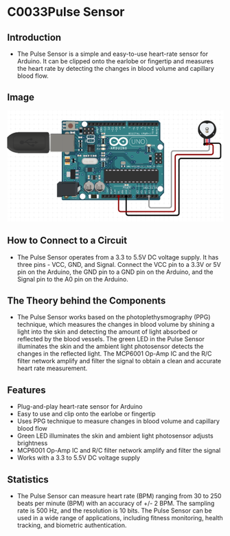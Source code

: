 # C0033Pulse Sensor

## Introduction

- The Pulse Sensor is a simple and easy-to-use heart-rate sensor for Arduino. It can be clipped onto the earlobe or fingertip and measures the heart rate by detecting the changes in blood volume and capillary blood flow.

## Image

![IMG](IMG/IMG.png)

## How to Connect to a Circuit

- The Pulse Sensor operates from a 3.3 to 5.5V DC voltage supply. It has three pins - VCC, GND, and Signal. Connect the VCC pin to a 3.3V or 5V pin on the Arduino, the GND pin to a GND pin on the Arduino, and the Signal pin to the A0 pin on the Arduino.

## The Theory behind the Components

- The Pulse Sensor works based on the photoplethysmography (PPG) technique, which measures the changes in blood volume by shining a light into the skin and detecting the amount of light absorbed or reflected by the blood vessels. The green LED in the Pulse Sensor illuminates the skin and the ambient light photosensor detects the changes in the reflected light. The MCP6001 Op-Amp IC and the R/C filter network amplify and filter the signal to obtain a clean and accurate heart rate measurement.

## Features

- Plug-and-play heart-rate sensor for Arduino
- Easy to use and clip onto the earlobe or fingertip
- Uses PPG technique to measure changes in blood volume and capillary blood flow
- Green LED illuminates the skin and ambient light photosensor adjusts brightness
- MCP6001 Op-Amp IC and R/C filter network amplify and filter the signal
- Works with a 3.3 to 5.5V DC voltage supply

## Statistics

- The Pulse Sensor can measure heart rate (BPM) ranging from 30 to 250 beats per minute (BPM) with an accuracy of +/- 2 BPM. The sampling rate is 500 Hz, and the resolution is 10 bits. The Pulse Sensor can be used in a wide range of applications, including fitness monitoring, health tracking, and biometric authentication.
